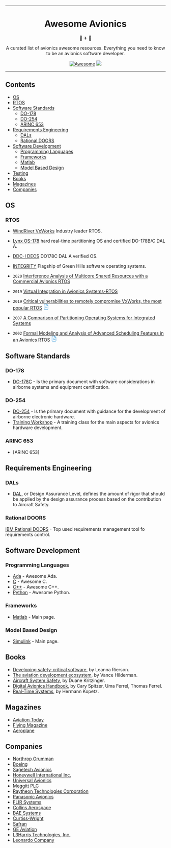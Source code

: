 <div align="center">
<hr>

# Awesome Avionics

🚀 ✈ 🚁

A curated list of avionics awesome resources. Everything you need to know to be an avionics software developer.

[![Awesome](https://awesome.re/badge.svg)](https://awesome.re)
<img src="https://img.shields.io/github/license/gioele-maruccia/awesome-avionics"/>


<hr>
</div>

## Contents

- [OS](#os)
- [RTOS](#rtos)
- [Software Standards](#software-standards)
  - [DO-178](#do-178)
  - [DO-254](#do-254)
  - [ARINC 653](#arinc-653)
- [Requirements Engineering](#requirements-engineering)
  - [DALs](#dals) 
  - [Rational DOORS](#rational-doors)
- [Software Development](#software-development)
  - [Programming Languages](#programming-languages)
  - [Frameworks](#scripting-and-frameworks)
  - [Matlab](#matlab)
  - [Model Based Design](#model-based-design)
- [Testing](#testing)
- [Books](#books)
- [Magazines](#magazines)
- [Companies](#companies)

## OS
### RTOS
- [WindRiver VxWorks](https://experience.windriver.com/redefining-rtos/p/1?utm_source=google&utm_medium=sem&utm_campaign=vp-dg-emea-vhs-sem-vxworks-exact-brand-07012021&gclid=CjwKCAjwuYWSBhByEiwAKd_n_lSSQ0QQVo927BXSAWz4XRgsQHJ5ZWa15bQpYQf-yZrEuaC3ZjWj0RoCXbQQAvD_BwE) Industry leader RTOS.
- [Lynx OS-178](https://www.lynx.com/products/lynxos-178-do-178c-certified-posix-rtos) hard real-time partitioning OS and certified DO-178B/C DAL A.
- [DDC-I DEOS](https://www.ddci.com/products_deos_do_178c_arinc_653/) DO178C DAL A verified OS.
- [INTEGRITY](https://www.ghs.com/products/rtos/integrity.html)  Flagship of Green Hills software operating systems.

- `2020` [Interference Analysis of Multicore Shared Resources with a Commercial Avionics RTOS](https://link.springer.com/chapter/10.1007/3-540-45828-X_11)
- `2019` [Virtual Integration in Avionics Systems-RTOS](https://onlinelibrary.wiley.com/doi/abs/10.1002/j.2334-5837.2019.00678.x)
- `2019` [Critical vulnerabilities to remotely compromise VxWorks, the most popular RTOS](https://info.armis.com/rs/645-PDC-047/images/Urgent11%20Technical%20White%20Paper.pdf) ![pdf]
- `2007` [A Comparison of Partitioning Operating Systems for Integrated Systems](https://link.springer.com/chapter/10.1007/978-3-540-75101-4_33)
- `2002` [Formal Modeling and Analysis of Advanced Scheduling Features in an Avionics RTOS]() ![pdf]

## Software Standards
### DO-178
- [DO-178C](https://en.wikipedia.org/wiki/DO-178C) - Is the primary document with software considerations in airborne systems and equipment certification.

### DO-254
- [DO-254](https://en.wikipedia.org/wiki/DO-254) - Is the primary document with guidance for the development of airborne electronic hardware.
- [Training Workshop](https://afuzion.com/private-training/avionics-hardware-do-254-training-class/?gclid=CjwKCAjwopWSBhB6EiwAjxmqDXItJQCzFkBQ8uErGtpMDUjjgVdPttywkhrc3i-8yUtdnjSn8-KvHxoCfOkQAvD_BwE) - A training class for the main aspects for avionics hardware development.

### ARINC 653
- [ARINC 653]

## Requirements Engineering
### DALs
- [DAL](https://en.wikipedia.org/wiki/DO-178C), or Design Assurance Level, defines the amount of rigor that should be applied by the design assurance process based on the contribution to Aircraft Safety.

### Rational DOORS
[IBM Rational DOORS](https://www.ibm.com/docs/en/ermd/9.6.1?topic=overview-rational-doors) - Top used requirements management tool fo requirements control. 
## Software Development
### Programming Languages
- [Ada](https://github.com/ohenley/awesome-ada) - Awesome Ada.
- [C](https://github.com/aleksandar-todorovic/awesome-c) - Awesome C.
- [C++](https://github.com/fffaraz/awesome-cpp#readme) - Awesome C++.
- [Python](https://github.com/vinta/awesome-python) - Awesome Python.

### Frameworks
- [Matlab](https://it.mathworks.com/products/matlab.html) - Main page.

### Model Based Design
- [Simulink](https://it.mathworks.com/products/simulink.html) - Main page.

## Books
- [Developing safety-critical software](https://www.amazon.com/Developing-Safety-Critical-Software-Practical-Compliance/dp/143981368X), by Leanna Rierson.
- [The aviation development ecosystem](https://www.amazon.com/AVIATION-DEVELOPMENT-ECOSYSTEM-Applying-Guideline-ebook/dp/B08ZYNFLTJ), by Vance Hilderman.
- [Aircraft System Safety](https://www.amazon.com/Aircraft-System-Safety-Airworthiness-Certification/dp/0081008899), by Duane Kritzinger.
- [Digital Avionics Handbook](https://www.amazon.com/Digital-Avionics-Handbook-Cary-Spitzer/dp/1138076988), by Cary Spitzer, Uma Ferrel, Thomas Ferrel.
- [Real-Time Systems](https://www.amazon.com/Real-Time-Systems-Principles-Distributed-Applications/dp/1441982361), by Hermann Kopetz.

## Magazines
- [Aviation Today](https://www.aviationtoday.com/)
- [Flying Magazine](https://www.flyingmag.com/)
- [Aeroplane](https://www.key.aero/aeroplanemonthly)

## Companies
- [Northrop Grumman](https://www.northropgrumman.com/)
- [Boeing](https://www.boeing.com/)
- [Sagetech Avionics](https://sagetech.com/)
- [Honeywell International Inc.](https://www.honeywell.com/us/en)
- [Universal Avionics](https://uasc.com/)
- [Meggitt PLC](https://www.meggitt.com/)
- [Raytheon Technologies Corporation](https://www.rtx.com/)
- [Panasonic Avionics](https://www.panasonic.aero/)
- [FLIR Systems](https://www.flir.eu/)
- [Collins Aerospace](https://www.collinsaerospace.com/)
- [BAE Systems](https://www.baesystems.com/en/home)
- [Curtiss-Wright](https://www.curtisswright.com/)
- [Safran](https://www.safran-group.com/)
- [GE Aviation](https://www.geaviation.com/)
- [L3Harris Technologies, Inc.](https://www.l3harris.com/)
- [Leonardo Company](https://www.leonardo.com/en/home)

[video]: media/icons/video.png "video"
[awesome]: media/icons/awesome.png "awesome"
[blog]: media/icons/blog.png "blog"
[book]: media/icons/book.png "book"
[github]: media/icons/github.png "github"
[pdf]: media/icons/pdf.png "pdf"
[podcast]: media/icons/podcast.png "podcast"
[search]: media/icons/search.png "search"
[stackoverflow]: media/icons/stackoverflow.png "stackoverflow"
[student]: media/icons/student.png "student"
[warning]: media/icons/warning.png "warning"
